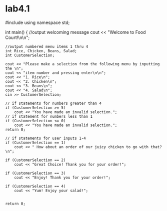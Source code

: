 # lab4.1
#include<iostream>
using namespace std;

int main()
{
	//output welcoming message 
	cout << "Welcome to Food Court!\n\n";

	//output numbered menu items 1 thru 4
	int Rice, Chicken, Beans, Salad;
	int CustomerSelection;

	cout << "Please make a selection from the following menu by inputting the \n";
	cout << "item number and pressing enter\n\n";
	cout << "1. Rice\n";
	cout << "2. Chicken\n";
	cout << "3. Beans\n";
	cout << "4. Salad\n";
	cin >> CustomerSelection;

	// if statements for numbers greater than 4
	if (CustomerSelection >= 5)
		cout << "You have made an invalid selection.";
	// if statement for numbers less than 1
	if (CustomerSelection <= 0)
		cout << "You have made an invalid selection.";
	return 0;

	// if statements for user inputs 1-4
	if (CustomerSelection == 1)
		cout << " How about an order of our juicy chicken to go with that?\n";

	if (CustomerSelection == 2)
		cout << "Great Choice! Thank you for your order!";

	if (CustomerSelection == 3)
		cout << "Enjoy! Thank you for your order!";

	if (CustomerSelection == 4)
		cout << "Yum! Enjoy your salad!";
		

	return 0;
